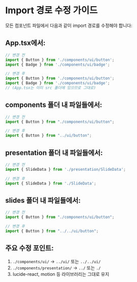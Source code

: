 # Import 경로 수정 가이드

모든 컴포넌트 파일에서 다음과 같이 import 경로를 수정해야 합니다:

## App.tsx에서:
```typescript
// 변경 전
import { Button } from './components/ui/button';
import { Badge } from './components/ui/badge';

// 변경 후
import { Button } from './components/ui/button';
import { Badge } from './components/ui/badge';
// (App.tsx는 이미 src 폴더에 있으므로 그대로)
```

## components 폴더 내 파일들에서:
```typescript
// 변경 전
import { Button } from "./components/ui/button";

// 변경 후  
import { Button } from "../ui/button";
```

## presentation 폴더 내 파일들에서:
```typescript
// 변경 전
import { SlideData } from './presentation/SlideData';

// 변경 후
import { SlideData } from './SlideData';
```

## slides 폴더 내 파일들에서:
```typescript
// 변경 전
import { Button } from "./components/ui/button";

// 변경 후
import { Button } from "../../ui/button";
```

## 주요 수정 포인트:
1. `./components/ui/` → `../ui/` 또는 `../../ui/`
2. `./components/presentation/` → `../` 또는 `./`
3. lucide-react, motion 등 라이브러리는 그대로 유지